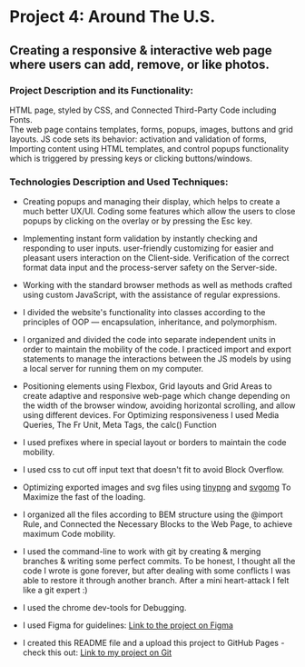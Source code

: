 # Project 4: Around The U.S.

## Creating a responsive & interactive web page where users can add, remove, or like photos.

### Project Description and its Functionality:

HTML page, styled by CSS, and Connected Third-Party Code including Fonts.  
The web page contains templates, forms, popups, images, buttons and grid layouts.
  JS code sets its behavior: activation and validation of forms, Importing content using HTML templates, and control popups functionality which is triggered by pressing keys or clicking buttons/windows.

### Technologies Description and Used Techniques:
* Creating popups and managing their display, which helps to create a much better UX/UI.
Coding some features which allow the users to close popups by clicking on the overlay or by pressing the Esc key.
* Implementing instant form validation by instantly checking and responding to user inputs.
user-friendly customizing for easier and pleasant users interaction on the Client-side.
Verification of the correct format data input and the process-server safety on the Server-side.
* Working with the standard browser methods as well as methods crafted using custom JavaScript, with the assistance of regular expressions.
* I divided the website's functionality into classes according to the principles of OOP — encapsulation, inheritance, and polymorphism.
* I organized and divided the code into separate independent units in order to maintain the mobility of the code.
I practiced import and export statements to manage the interactions between the JS models by using a local server for running them on my computer.
* Positioning elements using Flexbox, Grid layouts and Grid Areas to create adaptive and responsive web-page which change depending on the width of the browser window, avoiding horizontal scrolling, and allow using different devices.
For Optimizing responsiveness I used Media Queries, The Fr Unit, Meta Tags, the calc() Function
* I used prefixes where in special layout or borders to maintain the code mobility.
* I used css to cut off input text that doesn't fit to avoid Block Overflow.
* Optimizing exported images and svg files using [tinypng](https://tinypng.com/) and [svgomg](https://jakearchibald.github.io/svgomg/) To Maximize the fast of the loading.
* I organized all the files according to BEM structure using the @import Rule, and Connected the Necessary Blocks to the Web Page, to achieve maximum Code mobility.
* I used the command-line to work with git by creating & merging branches & writing some perfect commits.
To be honest, I thought all the code I wrote is gone forever, but after dealing with some conflicts I was able to restore it through another branch. After a mini heart-attack I felt like a git expert :)
* I used the chrome dev-tools for Debugging.

* I used Figma for guidelines:
[Link to the project on Figma](https://www.figma.com/file/SurN1jaeEQIhuZEDMhmWWf/Sprint-4-Around-The-U.S.-desktop-mobile?node-id=0%3A1)
* I created this README file and a upload this project to GitHub Pages - check this out:
[Link to my project on Git](https://mazor9920.github.io/web_project_4/index.html)  
